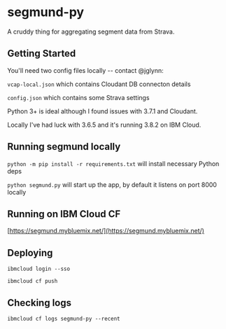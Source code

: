 # segmund-py

A cruddy thing for aggregating segment data from Strava.

## Getting Started

You'll need two config files locally -- contact @jglynn:

`vcap-local.json` which contains Cloudant DB connecton details

`config.json` which contains some Strava settings

Python 3+ is ideal although I found issues with 3.7.1 and Cloudant.

Locally I've had luck with 3.6.5 and it's running 3.8.2 on IBM Cloud.

## Running segmund locally

`python -m pip install -r requirements.txt` will install necessary Python deps

`python segmund.py` will start up the app, by default it listens on port 8000 locally

## Running on IBM Cloud CF

[https://segmund.mybluemix.net/](https://segmund.mybluemix.net/)

## Deploying

`ibmcloud login --sso`

`ibmcloud cf push`


## Checking logs

`ibmcloud cf logs segmund-py --recent`

